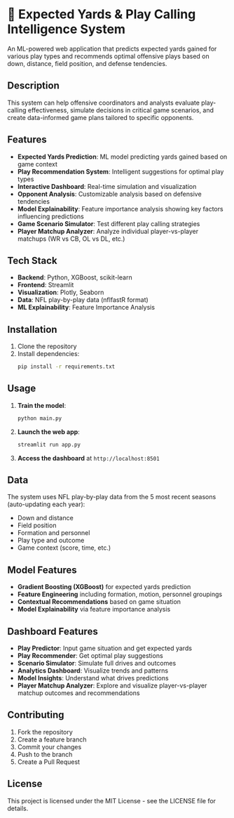 # 🏈 Expected Yards & Play Calling Intelligence System

An ML-powered web application that predicts expected yards gained for various play types and recommends optimal offensive plays based on down, distance, field position, and defense tendencies.

## Description

This system can help offensive coordinators and analysts evaluate play-calling effectiveness, simulate decisions in critical game scenarios, and create data-informed game plans tailored to specific opponents.

## Features

- **Expected Yards Prediction**: ML model predicting yards gained based on game context
- **Play Recommendation System**: Intelligent suggestions for optimal play types
- **Interactive Dashboard**: Real-time simulation and visualization
- **Opponent Analysis**: Customizable analysis based on defensive tendencies
- **Model Explainability**: Feature importance analysis showing key factors influencing predictions
- **Game Scenario Simulator**: Test different play calling strategies
- **Player Matchup Analyzer**: Analyze individual player-vs-player matchups (WR vs CB, OL vs DL, etc.)

## Tech Stack

- **Backend**: Python, XGBoost, scikit-learn
- **Frontend**: Streamlit
- **Visualization**: Plotly, Seaborn
- **Data**: NFL play-by-play data (nflfastR format)
- **ML Explainability**: Feature Importance Analysis

## Installation

1. Clone the repository
2. Install dependencies:
   ```bash
   pip install -r requirements.txt
   ```

## Usage

1. **Train the model**:
   ```bash
   python main.py
   ```

2. **Launch the web app**:
   ```bash
   streamlit run app.py
   ```

3. **Access the dashboard** at `http://localhost:8501`

## Data

The system uses NFL play-by-play data from the 5 most recent seasons (auto-updating each year):
- Down and distance
- Field position
- Formation and personnel
- Play type and outcome
- Game context (score, time, etc.)

## Model Features

- **Gradient Boosting (XGBoost)** for expected yards prediction
- **Feature Engineering** including formation, motion, personnel groupings
- **Contextual Recommendations** based on game situation
- **Model Explainability** via feature importance analysis

## Dashboard Features

- **Play Predictor**: Input game situation and get expected yards
- **Play Recommender**: Get optimal play suggestions
- **Scenario Simulator**: Simulate full drives and outcomes
- **Analytics Dashboard**: Visualize trends and patterns
- **Model Insights**: Understand what drives predictions
- **Player Matchup Analyzer**: Explore and visualize player-vs-player matchup outcomes and recommendations

## Contributing

1. Fork the repository
2. Create a feature branch
3. Commit your changes
4. Push to the branch
5. Create a Pull Request

## License

This project is licensed under the MIT License - see the LICENSE file for details.
